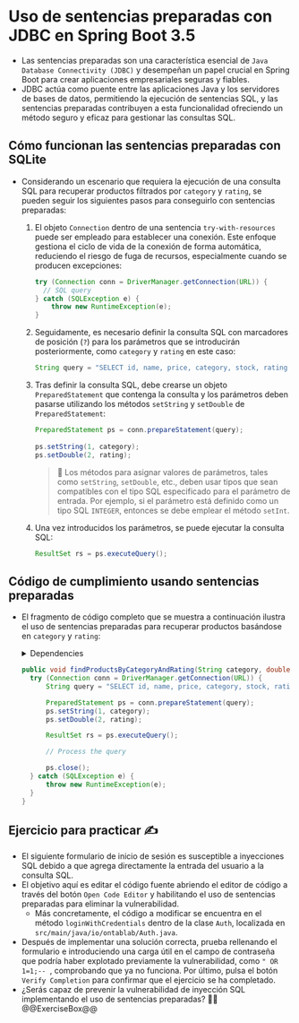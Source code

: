 # Uso de sentencias preparadas con JDBC en Spring Boot 3.5

* Las sentencias preparadas son una característica esencial de `Java Database Connectivity (JDBC)` y desempeñan un papel crucial en Spring Boot para crear aplicaciones empresariales seguras y fiables.
* JDBC actúa como puente entre las aplicaciones Java y los servidores de bases de datos, permitiendo la ejecución de sentencias SQL, y las sentencias preparadas contribuyen a esta funcionalidad ofreciendo un método seguro y eficaz para gestionar las consultas SQL.

## Cómo funcionan las sentencias preparadas con SQLite

* Considerando un escenario que requiera la ejecución de una consulta SQL para recuperar productos filtrados por `category` y `rating`, se pueden seguir los siguientes pasos para conseguirlo con sentencias preparadas:
  1. El objeto `Connection` dentro de una sentencia `try-with-resources` puede ser empleado para establecer una conexión. Este enfoque gestiona el ciclo de vida de la conexión de forma automática, reduciendo el riesgo de fuga de recursos, especialmente cuando se producen excepciones:

      ```java
      try (Connection conn = DriverManager.getConnection(URL)) {
        // SQL query
      } catch (SQLException e) {
          throw new RuntimeException(e);
      }
      ```

  1. Seguidamente, es necesario definir la consulta SQL con marcadores de posición (`?`) para los parámetros que se introducirán posteriormente, como `category` y `rating` en este caso:

      ```java
      String query = "SELECT id, name, price, category, stock, rating FROM products WHERE category = ? AND rating >= ?";
      ```

  1. Tras definir la consulta SQL, debe crearse un objeto `PreparedStatement` que contenga la consulta y los parámetros deben pasarse utilizando los métodos `setString` y `setDouble` de `PreparedStatement`:

      ```java
      PreparedStatement ps = conn.prepareStatement(query);
    
      ps.setString(1, category);
      ps.setDouble(2, rating);
      ```

      > :older_man: Los métodos para asignar valores de parámetros, tales como `setString`, `setDouble`, etc., deben usar tipos que sean compatibles con el tipo SQL especificado para el parámetro de entrada. Por ejemplo, si el parámetro está definido como un tipo SQL `INTEGER`, entonces se debe emplear el método `setInt`.

  1. Una vez introducidos los parámetros, se puede ejecutar la consulta SQL:

      ```java
      ResultSet rs = ps.executeQuery();
      ```

## Código de cumplimiento usando sentencias preparadas

* El fragmento de código completo que se muestra a continuación ilustra el uso de sentencias preparadas para recuperar productos basándose en `category` y `rating`:

  <details>
    <summary>Dependencies</summary>

    ```java
    import java.sql.Connection;
    import java.sql.PreparedStatement;
    import java.sql.ResultSet;
    import java.sql.SQLException;
    ```

  </details>
  
  ```java
  public void findProductsByCategoryAndRating(String category, double rating) {
    try (Connection conn = DriverManager.getConnection(URL)) {
        String query = "SELECT id, name, price, category, stock, rating FROM products WHERE category=? AND rating >= ?";

        PreparedStatement ps = conn.prepareStatement(query);
        ps.setString(1, category);
        ps.setDouble(2, rating);

        ResultSet rs = ps.executeQuery();

        // Process the query

        ps.close();
    } catch (SQLException e) {
        throw new RuntimeException(e);
    }
  }
  ```

## Ejercicio para practicar :writing_hand:

* El siguiente formulario de inicio de sesión es susceptible a inyecciones SQL debido a que agrega directamente la entrada del usuario a la consulta SQL.
* El objetivo aquí es editar el código fuente abriendo el editor de código a través del botón `Open Code Editor` y habilitando el uso de sentencias preparadas para eliminar la vulnerabilidad.
  * Más concretamente, el código a modificar se encuentra en el método `loginWithCredentials` dentro de la clase `Auth`, localizada en `src/main/java/io/ontablab/Auth.java`.
* Después de implementar una solución correcta, prueba rellenando el formulario e introduciendo una carga útil en el campo de contraseña que podría haber explotado previamente la vulnerabilidad, como `" OR 1=1;-- `, comprobando que ya no funciona. Por último, pulsa el botón `Verify Completion` para confirmar que el ejercicio se ha completado.
* ¿Serás capaz de prevenir la vulnerabilidad de inyección SQL implementando el uso de sentencias preparadas? :slightly_smiling_face::muscle:
  @@ExerciseBox@@

